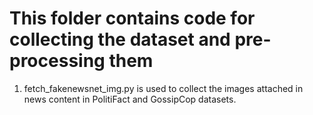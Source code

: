 # This folder contains code for collecting the dataset and pre-processing them
1. fetch_fakenewsnet_img.py is used to collect the images attached in news content in PolitiFact and GossipCop datasets.
